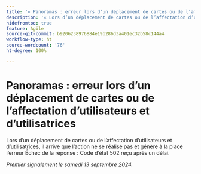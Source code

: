 ```yaml
---
title: '« Panoramas : erreur lors d’un déplacement de cartes ou de l’affectation d’utilisateurs et d’utilisatrices »'
description: '« Lors d’un déplacement de cartes ou de l’affectation d’utilisateurs et d’utilisatrices, il arrive que l’action ne se réalise pas et génère à la place l’erreur Échec de la réponse : Code d’état 502 reçu après un délai. »'
hidefromtoc: true
feature: Agile
source-git-commit: b9206238976884e19b286d3a401ec32b58c144a4
workflow-type: ht
source-wordcount: '76'
ht-degree: 100%

---
```



# Panoramas : erreur lors d’un déplacement de cartes ou de l’affectation d’utilisateurs et d’utilisatrices

Lors d’un déplacement de cartes ou de l’affectation d’utilisateurs et d’utilisatrices, il arrive que l’action ne se réalise pas et génère à la place l’erreur Échec de la réponse : Code d’état 502 reçu après un délai.

_Premier signalement le samedi 13 septembre 2024._
